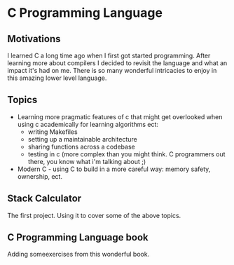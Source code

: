 # C Programming Language

## Motivations

I learned C a long time ago when I first got started programming. After learning more about
compilers I decided to revisit the language and what an impact it's had on me. There is so many
wonderful intricacies to enjoy in this amazing lower level language.

## Topics

- Learning more pragmatic features of c that might get overlooked when using c academically for
  learning algorithms ect:
  - writing Makefiles
  - setting up a maintainable architecture
  - sharing functions across a codebase
  - testing in c (more complex than you might think. C programmers out there, you know what i'm
    talking about ;)
- Modern C - using C to build in a more careful way: memory safety, ownership, ect.

## Stack Calculator

The first project. Using it to cover some of the above topics.

## C Programming Language book

Adding someexercises from this wonderful book.
